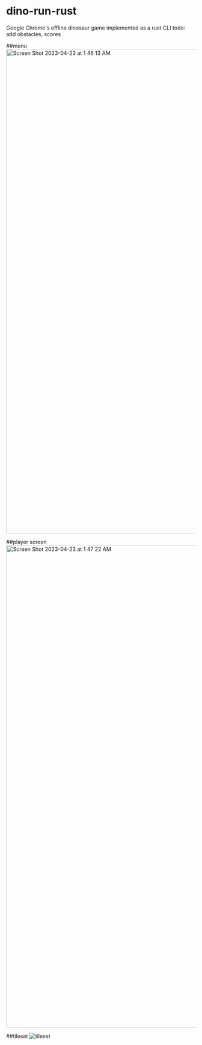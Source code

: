 # dino-run-rust
Google Chrome's offline dinosaur game implemented as a rust CLI
todo: add obstacles, scores

##menu
<img width="1286" alt="Screen Shot 2023-04-23 at 1 46 13 AM" src="https://user-images.githubusercontent.com/59990709/233822084-c4f4753d-5f52-4d52-879f-f10a4ba6fd3d.png">


##player screen
<img width="1281" alt="Screen Shot 2023-04-23 at 1 47 22 AM" src="https://user-images.githubusercontent.com/59990709/233822097-61d33816-bf6b-4f42-8358-a6e2fc7a67b2.png">

##tileset
![tileset](https://user-images.githubusercontent.com/59990709/233822121-e0a0aa7f-19b1-447a-8cd7-c2aae89b7975.png)

